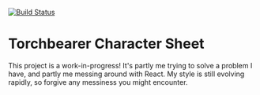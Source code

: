 [![Build Status](https://travis-ci.org/droberts-ada/torchbearer-char-sheet.svg?branch=master)](https://travis-ci.org/droberts-ada/torchbearer-char-sheet)

# Torchbearer Character Sheet

This project is a work-in-progress! It's partly me trying to solve a problem I have, and partly me messing around with React. My style is still evolving rapidly, so forgive any messiness you might encounter.
